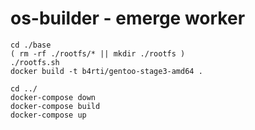 # os-builder - emerge worker

```
cd ./base 
( rm -rf ./rootfs/* || mkdir ./rootfs )
./rootfs.sh
docker build -t b4rti/gentoo-stage3-amd64 .

cd ../
docker-compose down
docker-compose build
docker-compose up
```
